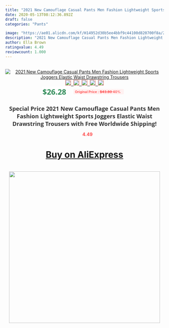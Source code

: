 ```yaml
---
title: "2021 New Camouflage Casual Pants Men Fashion Lightweight Sports Joggers Elastic Waist Drawstring Trousers"
date: 2020-05-13T08:12:36.892Z
draft: false
categories: "Pants"

image: "https://ae01.alicdn.com/kf/H14952d30b5ee4bbf9c44100d820700f8a/2021-New-Camouflage-Casual-Pants-Men-Fashion-Lightweight-Sports-Joggers-Elastic-Waist-Drawstring-Trousers.jpg"
description: "2021 New Camouflage Casual Pants Men Fashion Lightweight Sports Joggers Elastic Waist Drawstring Trousers"
author: Ella Brown
ratingvalue: 4.49
reviewcount: 1.000
---
```

<br>
<div style="text-align: center;">
<a href="https://s.click.aliexpress.com/e/_9HfmRb" target="_blank" rel="nofollow noopener noreferrer"><img alt="2021 New Camouflage Casual Pants Men Fashion Lightweight Sports Joggers Elastic Waist Drawstring Trousers" class="magnifier-image" src="https://ae01.alicdn.com/kf/H14952d30b5ee4bbf9c44100d820700f8a/2021-New-Camouflage-Casual-Pants-Men-Fashion-Lightweight-Sports-Joggers-Elastic-Waist-Drawstring-Trousers.jpg_640x640.jpg">
<br>
<img style="border:1px solid salmon" src="https://ae01.alicdn.com/kf/H14952d30b5ee4bbf9c44100d820700f8a/2021-New-Camouflage-Casual-Pants-Men-Fashion-Lightweight-Sports-Joggers-Elastic-Waist-Drawstring-Trousers.jpg_120x120.jpg">&nbsp;&nbsp;<img style="border:1px solid salmon" src="https://ae01.alicdn.com/kf/H72fa389c10bd4294a15dbb7ae6ae4e99M/2021-New-Camouflage-Casual-Pants-Men-Fashion-Lightweight-Sports-Joggers-Elastic-Waist-Drawstring-Trousers.jpg_120x120.jpg">&nbsp;&nbsp;<img style="border:1px solid salmon" src="https://ae01.alicdn.com/kf/Hc379b0a79e6f44ef82e5073b91827358j/2021-New-Camouflage-Casual-Pants-Men-Fashion-Lightweight-Sports-Joggers-Elastic-Waist-Drawstring-Trousers.jpg_120x120.jpg">&nbsp;&nbsp;<img style="border:1px solid salmon" src="https://ae01.alicdn.com/kf/H97713ddc2a4147a89c837cacf24f37cfG/2021-New-Camouflage-Casual-Pants-Men-Fashion-Lightweight-Sports-Joggers-Elastic-Waist-Drawstring-Trousers.jpg_120x120.jpg">&nbsp;&nbsp;<img style="border:1px solid salmon" src="https://ae01.alicdn.com/kf/H8d4472c47bff40b69c389ee7269f333e7/2021-New-Camouflage-Casual-Pants-Men-Fashion-Lightweight-Sports-Joggers-Elastic-Waist-Drawstring-Trousers.jpg_120x120.jpg"></a></div><br0>
<div style="text-align: center;"><span style="background-color: white; border: 0px; box-sizing: border-box; color: seagreen; display: inline-block; font-family: &quot;open sans&quot; , &quot;arial&quot; , &quot;helvetica&quot; , sans-serif , &quot;heiti&quot;; font-size: 24px; font-stretch: inherit; font-weight: 700; line-height: inherit; margin: 0px 10px 0px 0px; padding: 0px; vertical-align: middle;">$26.28 </span>
<span style="background: rgb(255 , 241 , 241); border-radius: 3px; border: 0px; box-sizing: border-box; color: #ff4747; display: inline-block; font-family: inherit; font-size: 12px; font-stretch: inherit; font-style: inherit; font-variant: inherit; font-weight: 600; line-height: inherit; margin: 0px; padding: 2px 5px; transform: scale(0.9); vertical-align: middle;">Original Price : <b style="text-decoration: line-through;">$43.80 </b> 40%&nbsp;&nbsp;</span></div>
<h1 style="color: #333333; display: inline-block; font-family: &quot;open sans&quot; , &quot;arial&quot; , &quot;helvetica&quot; , sans-serif , &quot;heiti&quot;; font-size: 18px; font-stretch: inherit; font-weight: 700; text-align: center;">Special Price 2021 New Camouflage Casual Pants Men Fashion Lightweight Sports Joggers Elastic Waist Drawstring Trousers with Free Worldwide Shipping!</h1>
<div style="color: #ff4747; text-align: center;">
<img src="https://4.bp.blogspot.com/-M0ZcTcb-5uY/XleCXlxnR4I/AAAAAAAAAEc/OrjgMkXV1oMQFaCRZj5HQwOCBcu3w1FegCPcBGAYYCw/s1600/star.png" style="height: 15px;">&nbsp;<b>4.49</b></div>
<div class="button_cont" align="center"><a class="buynow_a" href="https://s.click.aliexpress.com/e/_9HfmRb" target="_blank" rel="nofollow noopener noreferrer"><H1>Buy on AliExpress</H1></a></div><br>
<div class="separator" style="clear: both; text-align: center;">
<img src="https://lh3.googleusercontent.com/-pTy5HemUv9M/XlePHvY0dAI/AAAAAAAAAE4/0nX5iRUoIWY8eMW9Dpxeirr157OZliDIgCLcBGAsYHQ/s1600/badge.gif" width="480">
</div>
